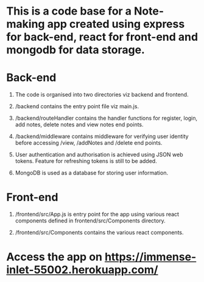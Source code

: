 # This is a code base for a Note-making app created using express for back-end, react for front-end and mongodb for data storage.

# Back-end

1. The code is organised into two directories viz backend and frontend.

2. /backend contains the entry point file viz main.js. 

3. /backend/routeHandler contains the handler functions for register, login, add notes, delete notes and view notes end points.

4. /backend/middleware contains middleware for verifying user identity before accessing /view, /addNotes and /delete end points.

5. User authentication and authorisation is achieved using JSON web tokens. Feature for refreshing tokens is still to be added.

6. MongoDB is used as a database for storing user information. 

# Front-end

1. /frontend/src/App.js is entry point for the app using various react components defined in frontend/src/Components directory.

2. /frontend/src/Components contains the various react components.

# Access the app on https://immense-inlet-55002.herokuapp.com/

